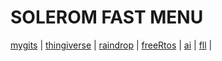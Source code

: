 # SOLEROM FAST MENU
[mygits](./mygits.md) |
[thingiverse](https://www.thingiverse.com/solov/designs) |
[raindrop](https://raindrop.io/vladi-solov) |
[freeRtos](https://github.com/SOLEROM/freeRtosPlay) | 
[ai](https://github.com/SOLEROM/tinyai) |
[fll](https://github.com/SOLEROM/fll) |


